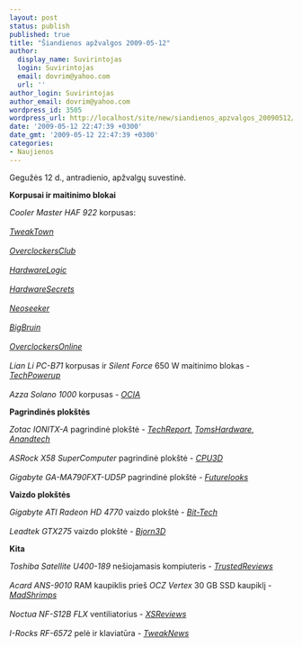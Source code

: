```yaml
---
layout: post
status: publish
published: true
title: "Šiandienos apžvalgos 2009-05-12"
author:
  display_name: Suvirintojas
  login: Suvirintojas
  email: dovrim@yahoo.com
  url: ''
author_login: Suvirintojas
author_email: dovrim@yahoo.com
wordpress_id: 3505
wordpress_url: http://localhost/site/new/siandienos_apzvalgos_20090512/
date: '2009-05-12 22:47:39 +0300'
date_gmt: '2009-05-12 22:47:39 +0300'
categories:
- Naujienos
---
```

<p>Gegužės 12 d., antradienio, apžvalgų suvestinė.</p>
<p><b>Korpusai ir maitinimo blokai</b></p>
<p><i>Cooler Master HAF 922</i> korpusas:<br />
<br /><i><a class="ns" href="http://www.tweaktown.com/reviews/2758/cooler_master_haf_922_mid_tower_case/index.html">TweakTown</a></i><br />
<br /><i><a class="ns" href="http://www.overclockersclub.com/reviews/cooler_master_haf_922/">OverclockersClub</a></i><br />
<br /><i><a class="ns" href="http://hardwarelogic.com/news/135/ARTICLE/6413/2009-05-12.html">HardwareLogic</a></i><br />
<br /><i><a class="ns" href="http://www.hardwaresecrets.com/article/716">HardwareSecrets</a></i><br />
<br /><i><a class="ns" href="http://www.neoseeker.com/Articles/Hardware/Reviews/cooler_master_haf_922/">Neoseeker</a></i><br />
<br /><i><a class="ns" href="http://www.bigbruin.com/content/cmhaf922_1">BigBruin</a></i><br />
<br /><i><a class="ns" href="http://www.overclockersonline.net/?page=articles&num=2771">OverclockersOnline</a></i><br />
<br /><i>Lian Li PC-B71</i> korpusas ir <i>Silent Force</i> 650 W maitinimo blokas - <i><a class="ns" href="http://www.techpowerup.com/reviews/LianLi/PC-B71/">TechPowerup</a></i><br />
<br /><i>Azza Solano 1000</i> korpusas - <i><a class="ns" href="http://ocia.net/reviews/azzasolano/page1.shtml">OCIA</a></i></p>
<p><b>Pagrindinės plokštės</b></p>
<p><i>Zotac IONITX-A</i> pagrindinė plokštė - <i><a class="ns" href="http://www.techreport.com/articles.x/16893">TechReport</a></i>, <i><a class="ns" href="http://www.tomshardware.com/reviews/zotac-ion-atom,2300.html">TomsHardware</a></i>, <i><a class="ns" href="http://www.anandtech.com/video/showdoc.aspx?i=3562">Anandtech</a></i><br />
<br /><i>ASRock X58 SuperComputer</i> pagrindinė plokštė - <i><a class="ns" href="http://www.cpu3d.com/review/7771-1/asrock-x58-supercomputer-motherboard/introduction.html">CPU3D</a></i><br />
<br /><i>Gigabyte GA-MA790FXT-UD5P</i> pagrindinė plokštė - <i><a class="ns" href="http://www.futurelooks.com/gigabyte-ga-ma790fxt-ud5p-am3-790fx-motherboard-review/">Futurelooks</a></i></p>
<p><b>Vaizdo plokštės</b></p>
<p><i>Gigabyte ATI Radeon HD 4770</i> vaizdo plokštė - <i><a class="ns" href="http://www.bit-tech.net/hardware/2009/05/12/gigabyte-ati-radeon-hd-4770-512mb/1">Bit-Tech</a></i><br />
<br /><i>Leadtek GTX275</i> vaizdo plokštė - <i><a class="ns" href="http://www.bjorn3d.com/read.php?cID=1563">Bjorn3D</a></i></p>
<p><b>Kita</b></p>
<p><i>Toshiba Satellite U400-189</i> nešiojamasis kompiuteris - <i><a class="ns" href="http://www.trustedreviews.com/laptops/review/2009/05/12/Toshiba-Satellite-U400-189---13-3in-Notebook/p1">TrustedReviews</a></i><br />
<br /><i>Acard ANS-9010</i> RAM kaupiklis prieš <i>OCZ Vertex</i> 30 GB SSD kaupiklį - <i><a class="ns" href="http://www.madshrimps.be/?action=getarticle&articID=935">MadShrimps</a></i><br />
<br /><i>Noctua NF-S12B FLX</i> ventiliatorius - <i><a class="ns" href="http://www.xsreviews.co.uk/reviews/misc-coolers/noctua-nf-s12b-flx/">XSReviews</a></i><br />
<br /><i>I-Rocks RF-6572</i> pelė ir klaviatūra - <i><a class="ns" href="http://www.tweaknews.net/reviews/i-rocks_rf-6572_wireless_keyboard_mouse_combo/">TweakNews</a></i></p>
